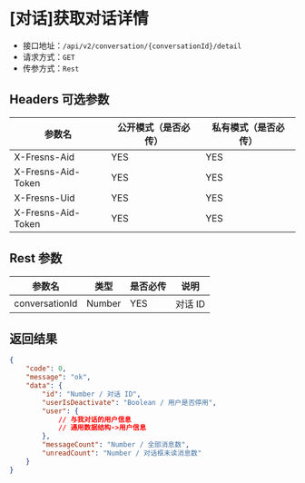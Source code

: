 # [对话]获取对话详情

- 接口地址：`/api/v2/conversation/{conversationId}/detail`
- 请求方式：`GET`
- 传参方式：`Rest`

## Headers 可选参数

| 参数名 | 公开模式（是否必传） | 私有模式（是否必传） |
| --- | --- | --- |
| X-Fresns-Aid | YES | YES |
| X-Fresns-Aid-Token | YES | YES |
| X-Fresns-Uid | YES | YES |
| X-Fresns-Aid-Token | YES | YES |

## Rest 参数

| 参数名 | 类型 | 是否必传 | 说明 |
| --- | --- | --- | --- |
| conversationId | Number | YES | 对话 ID |

## 返回结果

```json
{
    "code": 0,
    "message": "ok",
    "data": {
        "id": "Number / 对话 ID",
        "userIsDeactivate": "Boolean / 用户是否停用",
        "user": {
            // 与我对话的用户信息
            // 通用数据结构->用户信息
        },
        "messageCount": "Number / 全部消息数",
        "unreadCount": "Number / 对话框未读消息数"
    }
}
```
